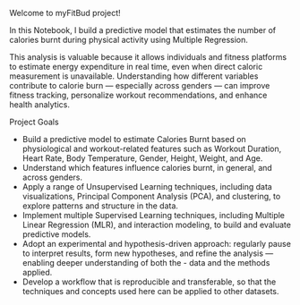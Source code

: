 Welcome to myFitBud project!

In this Notebook, I build a predictive model that estimates the number of calories burnt during physical activity using Multiple Regression.

This analysis is valuable because it allows individuals and fitness platforms to estimate energy expenditure in real time, even when direct caloric measurement is unavailable. Understanding how different variables contribute to calorie burn — especially across genders — can improve fitness tracking, personalize workout recommendations, and enhance health analytics.

Project Goals
- Build a predictive model to estimate Calories Burnt based on physiological and workout-related features such as Workout Duration, Heart Rate, Body Temperature, Gender, Height, Weight, and Age.
- Understand which features influence calories burnt, in general, and across genders.
- Apply a range of Unsupervised Learning techniques, including data visualizations, Principal Component Analysis (PCA), and clustering, to explore patterns and structure in the data.
- Implement multiple Supervised Learning techniques, including Multiple Linear Regression (MLR), and interaction modeling, to build and evaluate predictive models.
- Adopt an experimental and hypothesis-driven approach: regularly pause to interpret results, form new hypotheses, and refine the analysis — enabling deeper understanding of both the - data and the methods applied.
- Develop a workflow that is reproducible and transferable, so that the techniques and concepts used here can be applied to other datasets.
